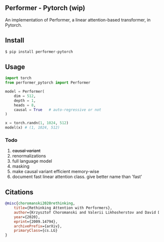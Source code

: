 ## Performer - Pytorch (wip)

An implementation of Performer, a linear attention-based transformer, in Pytorch.

## Install

```bash
$ pip install performer-pytorch
```

## Usage

```python
import torch
from performer_pytorch import Performer

model = Performer(
    dim = 512,
    depth = 1,
    heads = 8,
    causal = True   # auto-regressive or not
)

x = torch.randn(1, 1024, 512)
model(x) # (1, 1024, 512)
```

### Todo

1. ~~causal variant~~
2. renormalizations
3. full language model
4. masking
5. make causal variant efficient memory-wise
6. document fast linear attention class. give better name than 'fast'

## Citations

```bibtex
@misc{choromanski2020rethinking,
    title={Rethinking Attention with Performers}, 
    author={Krzysztof Choromanski and Valerii Likhosherstov and David Dohan and Xingyou Song and Andreea Gane and Tamas Sarlos and Peter Hawkins and Jared Davis and Afroz Mohiuddin and Lukasz Kaiser and David Belanger and Lucy Colwell and Adrian Weller},
    year={2020},
    eprint={2009.14794},
    archivePrefix={arXiv},
    primaryClass={cs.LG}
}
```
